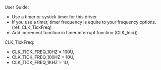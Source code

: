 User Guide:
- Use a timer or systick timer for this driver.
- If you use a timer, timer frequency is equire to your frequency options.(ref: CLK_TickFreq) 
- Add increment function in timer interrupt function (CLK_Inc()).

CLK_TickFreq:
- CLK_TICK_FREQ_10HZ		= 100U,
- CLK_TICK_FREQ_100HZ		= 10U,
- CLK_TICK_FREQ_1KHZ		= 1U,
